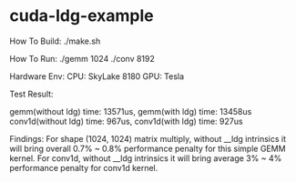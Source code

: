 # cuda-ldg-example
How To Build:
./make.sh

How To Run:
./gemm 1024
./conv 8192

Hardware Env:
CPU: SkyLake 8180
GPU: Tesla  

Test Result:

gemm(without ldg) time: 13571us, gemm(with ldg) time: 13458us
conv1d(without ldg) time: 967us, conv1d(with ldg) time: 927us


Findings:
For shape (1024, 1024) matrix multiply, without __ldg intrinsics it will bring overall 0.7% ~ 0.8% performance penalty for this simple GEMM kernel.
For conv1d, without __ldg intrinsics it will bring average 3% ~ 4% performance penalty for conv1d kernel.
